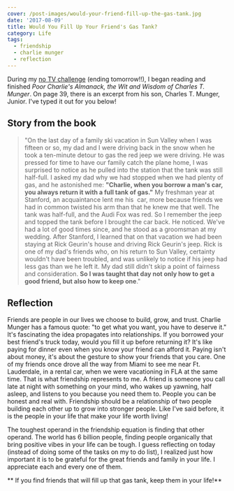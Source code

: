 ```yaml
---
cover: /post-images/would-your-friend-fill-up-the-gas-tank.jpg
date: '2017-08-09'
title: Would You Fill Up Your Friend's Gas Tank?
category: Life
tags:
  - friendship
  - charlie munger
  - reflection
---
```


During my [no TV challenge](https://kalebmckelvey.xyz/challenges/tv-challenge/) (ending tomorrow!!), I began reading and finished _Poor Charlie's Almanack, the Wit and Wisdom of Charles T. Munger_. On page 39, there is an excerpt from his son, Charles T. Munger, Junior. I've typed it out for you below!

## Story from the book

> "On the last day of a family ski vacation in Sun Valley when I was fifteen or so, my dad and I were driving back in the snow when he took a ten-minute detour to gas the red jeep we were driving. He was pressed for time to have our family catch the plane home, I was surprised to notice as he pulled into the station that the tank was still half-full. I asked my dad why we had stopped when we had plenty of gas, and he astonished me: **"Charlie, when you borrow a man's car, you always return it with a full tank of gas."** My freshman year at Stanford, an acquaintance lent me his  car, more because friends we had in common twisted his arm than that he knew me that well. The tank was half-full, and the Audi Fox was red. So I remember the jeep and topped the tank before I brought the car back. He noticed. We've had a lot of good times since, and he stood as a groomsman at my wedding. After Stanford, I learned that on that vacation we had been staying at Rick Geurin's house and driving Rick Geurin's jeep. Rick is one of my dad's friends who, on his return to Sun Valley, certainty wouldn't have been troubled, and was unlikely to notice if his jeep had less gas than we he left it. My dad still didn't skip a point of fairness and consideration. **So I was taught that day not only how to get a good friend, but also how to keep one**."

## Reflection

Friends are people in our lives we choose to build, grow, and trust. Charlie Munger has a famous quote: "to get what you want, you have to deserve it." It's fascinating the idea propagates into relationships. If you borrowed your best friend's truck today, would you fill it up before returning it? It's like paying for dinner even when you know your friend can afford it. Paying isn't about money, it's about the gesture to show your friends that you care. One of my friends once drove all the way from Miami to see me near Ft. Lauderdale, in a rental car, when we were vacationing in FLA at the same time. That is what friendship represents to me. A friend is someone you call late at night with something on your mind, who wakes up yawning, half asleep, and listens to you because you need them to. People you can be honest and real with. Friendship should be a relationship of two people building each other up to grow into stronger people. Like I've said before, it is the people in your life that make your life worth living!

The toughest operand in the friendship equation is finding that other operand. The world has 6 billion people, finding people organically that bring positive vibes in your life can be tough. I guess reflecting on today (instead of doing some of the tasks on my to do list), I realized just how important it is to be grateful for the great friends and family in your life. I appreciate each and every one of them.

** If you find friends that will fill up that gas tank, keep them in your life!**
